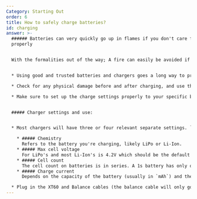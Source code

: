 ```yaml
---
Category: Starting Out
order: 6
title: How to safely charge batteries?
id: charging
answer: >-
  ###### Batteries can very quickly go up in flames if you don't care for them
  properly


  With the formalities out of the way; A fire can easily be avoided if you follow some basic steps:


  * Using good and trusted batteries and chargers goes a long way to prevent DOA and un-checked cells, and charger-related issues. You can find charger recommendations elsewhere on the site

  * Check for any physical damage before and after charging, and use the IR readout on the charger to approximate the battery health. Under 10mOhms it's in great condition, under 20 is usable, and anything above should be retired

  * Make sure to set up the charge settings properly to your specific batteries, see below how:


  ##### Charger settings and use:


  * Most chargers will have three or four relevant separate settings. `Battery chemistry`, `Max cell voltage,` `Cell count`, and `Charge current`.

    * ##### Chemistry
      Refers to the battery you're charging, likely LiPo or Li-Ion.
    * ##### Max cell voltage
      For LiPo's and most Li-Ion's is 4.2V which should be the default on the charger. The voltage most often printed on batteries is the `nominal` voltage, basically the average voltage through the charge/discharge cycle (3.7v per cell). You don't want to enter this as the max cell voltage, but it wouldn't cause any harm
    * ##### Cell count 
      The cell count on batteries is in series. A 1s battery has only one cell, 6s has 6 cells in series, and so on. This is what you enter as the `Cell count`. The voltage of the cells when connected in series is added together, so a 6s battery will have a max voltage of 25.2V `(4.2 × 6)`
    * ##### Charge current
      Depends on the capacity of the battery (usually in `mAh`) and the rate at which you want to charge (`C`). To get the charge current, multiply the battery capacity in Ah with the C rate (ideally use 1C, but you can go higher if time constrained). A 1300mAh battery at 1C will be charged at 1.3A (`1.3 × 1`), at 2C it'll be 2.6A (`1.3 × 2`), etc...

  * Plug in the XT60 and Balance cables (the balance cable will only go in one way, and all the way to one side of the connector), and you can charge. The charger will stop charging once the set max cell voltage is reached in all of the cells. This is called balancing and it's needed to maintain the battery safely
---
```

